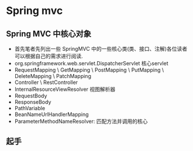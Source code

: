 # Spring mvc

## Spring MVC 中核心对象
- 首先笔者先列出一些 SpringMVC 中的一些核心类(类、接口、注解)各位读者可以根据自己的需求进行阅读. 
- org.springframework.web.servlet.DispatcherServlet 核心servlet
- RequestMapping \ GetMapping \ PostMapping \ PutMapping \ DeleteMapping \ PatchMapping
- Controller \ RestController 
- InternalResourceViewResolver 视图解析器
- RequestBody
- ResponseBody
- PathVariable
- BeanNameUrlHandlerMapping 
- ParameterMethodNameResolver: 匹配方法并调用的核心




## 起手

